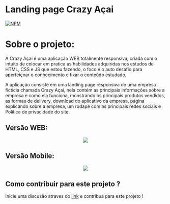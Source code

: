 # Landing page Crazy Açai
[![NPM](https://img.shields.io/npm/l/react)](https://github.com/Italorcarvalho/Crazy-Acai/blob/main/LICENSE) 



# Sobre o projeto:
A Crazy Açai é uma aplicação WEB totalmente responsiva, criada com o intuito de colocar em pratica as habilidades adquiridas nos estudos de HTML, CSS e JS que estou fazendo, o foco é o auto desafio para aperfeiçoar o conhecimento e fixar o conteúdo estudado. 

A aplicação consiste em uma landing page responsiva de uma empresa fictícia chamada Crazy Açai, nela contém as principais informações sobre a empresa e como ela funciona, monstrando os principais produtos vendidos, as formas de delivery, download do aplicativo da empresa, página explicando sobre a empresa, um rodapé com as principais redes sociais e Política de privacidade do site.

## Versão WEB:
<div align="center"> 
<img src="https://user-images.githubusercontent.com/65707337/222924303-2db654ec-860d-48e5-85cd-9c19c6203e5a.png""/>
</div>


## Versão Mobile:
<div align="center"> 
<img src="https://user-images.githubusercontent.com/65707337/222924483-70b7a0ec-f87e-41d2-ac25-5fcc10964fe6.png"/>
</div>


## Como contribuir para este projeto ?

<p>Inicie uma discusão atraves do <a href="https://github.com/Italorcarvalho/Crazy-Acai/issues">link</a> e contribua para este projeto !</p>
